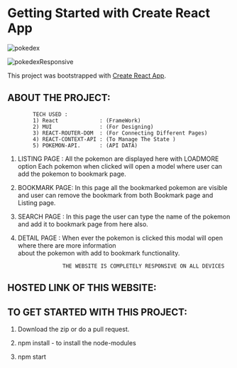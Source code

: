 # Getting Started with Create React App

![pokedex](https://user-images.githubusercontent.com/61387007/176739425-3f5ee15e-e17a-4d89-9cbf-ed24c6fe5707.PNG)

![pokedexResponsive](https://user-images.githubusercontent.com/61387007/176739891-99092c67-6c42-448b-830a-7f70ec27bd6b.PNG)

This project was bootstrapped with [Create React App](https://github.com/facebook/create-react-app).

## ABOUT THE PROJECT:
            TECH USED :
            1) React             : (FrameWork)
            2) MUI               : (For Designing)
            3) REACT-ROUTER-DOM  : (For Connecting Different Pages)
            4) REACT-CONTEXT-API : (To Manage The State )
            5) POKEMON-API.      : (API DATA)

1) LISTING PAGE : All the pokemon are displayed here with LOADMORE option 
                  Each pokemon when clicked will open a model where user can add the pokemon to bookmark page.
2) BOOKMARK PAGE: In this page all the bookmarked pokemon are visible and user can remove the bookmark from 
                  both Bookmark page and Listing page.
3) SEARCH PAGE  : In this page the user can type the name of the pokemon and add it to bookmark page from here also.

4) DETAIL PAGE  : When ever the pokemon is clicked this modal will open where there are more information    
                  about the pokemon with add to bookmark functionality.            

                     THE WEBSITE IS COMPLETELY RESPONSIVE ON ALL DEVICES   


## HOSTED LINK OF THIS WEBSITE:




## TO GET STARTED WITH THIS PROJECT:

1) Download the zip or do a pull request.

2) npm install      - to install the node-modules

3) npm start   